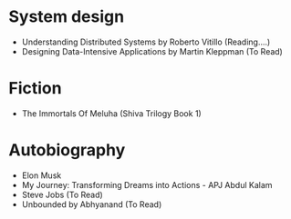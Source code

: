 # System design
- Understanding Distributed Systems by Roberto Vitillo (Reading....)
- Designing Data-Intensive Applications by Martin Kleppman (To Read)

# Fiction
- The Immortals Of Meluha (Shiva Trilogy Book 1)


# Autobiography
- Elon Musk
- My Journey: Transforming Dreams into Actions - APJ Abdul Kalam
- Steve Jobs (To Read)
- Unbounded by Abhyanand (To Read)